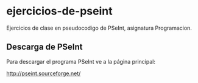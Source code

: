 # ejercicios-de-pseint

Ejercicios de clase en pseudocodigo de PSeInt, asignatura Programacion.

## Descarga de PSeInt

Para descargar el programa PSeInt ve a la página principal:

http://pseint.sourceforge.net/

